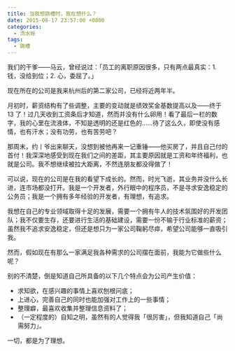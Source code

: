 ```yaml
---
title: 当我想跳槽时，我在想什么？
date: 2015-08-17 23:57:00 +0800
categories:
  - 流水帐
tags:
  - 跳槽
---
```

我们的干爹——马云，曾经说过：「员工的离职原因很多，只有两点最真实：1. 钱，没给到位；2. 心，委屈了。」

现在所在的公司是我来杭州后的第二家公司，已经将近两年半。

月初时，薪资结构有了些调整，主要的变动就是绩效奖金基数提高以及——终于 13 了！过几天收到工资条后才知道，然而并没有什么卵用！看了最后一栏的数字，我的心里在流液体，不知是透明的还是红色的……待了这么久，即使没有感情，也有汗水；没有功劳，也有苦劳吧？

那周末，约丨爷出来聊天，没想到被他再来一记重锤——他买房了，并且自己付的首付！我深深地感受到现在我们之间的差距，其主要原因就是工资和年终福利，也就是公司。我不想继续被拉大距离，不然连朋友都没得做了！

可以说，现在的公司是在我的看望下成长的。然而，时光飞逝，其业务并没什么长进，连市场都没打开。我是一个开发者，外行眼中的程序员，不是寻求安逸稳定的公务员；我是一个拥有多年经验的开发者，有理想，有追求。

我想在自己的专业领域取得十足的发展，需要一个拥有牛人的技术氛围好的开发团队；我不仅要生存，还要进行生活的基础建设，需要一份不输于行业标准的薪资；虽然我不追求安逸稳定，但还是想只为一家公司鞠躬尽瘁，希望公司能够一直吸引我。

然而，假如现在有那么一家满足我各种需求的公司摆在面前，我能为它做些什么呢？

别的不清楚，倒是知道自己所具备的以下几个特点会为公司产生价值：

* 求知欲，在感兴趣的事情上喜欢刨根问底；
* 上进心，完善自己的同时也能加强对工作上的一些事情；
* 整理癖，最喜欢收集并整理信息资料了；
* （一定程度的）自知之明，虽然有的人觉得我「很厉害」，但我知道自己「尚需努力」。

一切，都是为了理想。
